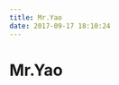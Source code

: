 ```yaml
---
title: Mr.Yao
date: 2017-09-17 18:10:24
---
```

<!-- <script type="text/javascript" src="//qzonestyle.gtimg.cn/qzone/hybrid/app/404/search_children.js" charset="utf-8" homePageUrl="http://yaoxinsir.site" homePageName="回到我的主页"></script> -->
# Mr.Yao